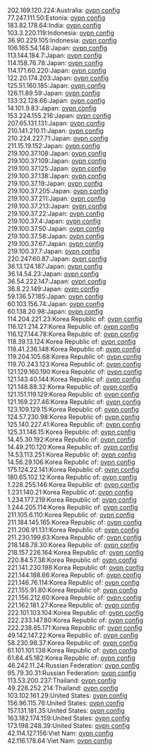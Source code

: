 202.169.120.224:Australia: [ovpn config](vpn/202_169_120_224.ovpn)  
77.247.111.50:Estonia: [ovpn config](vpn/77_247_111_50.ovpn)  
183.82.178.64:India: [ovpn config](vpn/183_82_178_64.ovpn)  
103.3.220.119:Indonesia: [ovpn config](vpn/103_3_220_119.ovpn)  
36.90.229.105:Indonesia: [ovpn config](vpn/36_90_229_105.ovpn)  
106.165.54.148:Japan: [ovpn config](vpn/106_165_54_148.ovpn)  
113.144.184.7:Japan: [ovpn config](vpn/113_144_184_7.ovpn)  
114.158.76.78:Japan: [ovpn config](vpn/114_158_76_78.ovpn)  
114.171.60.220:Japan: [ovpn config](vpn/114_171_60_220.ovpn)  
122.20.174.203:Japan: [ovpn config](vpn/122_20_174_203.ovpn)  
125.51.160.185:Japan: [ovpn config](vpn/125_51_160_185.ovpn)  
126.11.89.59:Japan: [ovpn config](vpn/126_11_89_59.ovpn)  
133.32.128.66:Japan: [ovpn config](vpn/133_32_128_66.ovpn)  
14.101.9.83:Japan: [ovpn config](vpn/14_101_9_83.ovpn)  
153.224.155.216:Japan: [ovpn config](vpn/153_224_155_216.ovpn)  
207.65.131.131:Japan: [ovpn config](vpn/207_65_131_131.ovpn)  
210.141.210.11:Japan: [ovpn config](vpn/210_141_210_11.ovpn)  
210.224.227.71:Japan: [ovpn config](vpn/210_224_227_71.ovpn)  
211.15.19.152:Japan: [ovpn config](vpn/211_15_19_152.ovpn)  
219.100.37.108:Japan: [ovpn config](vpn/219_100_37_108.ovpn)  
219.100.37.109:Japan: [ovpn config](vpn/219_100_37_109.ovpn)  
219.100.37.125:Japan: [ovpn config](vpn/219_100_37_125.ovpn)  
219.100.37.138:Japan: [ovpn config](vpn/219_100_37_138.ovpn)  
219.100.37.19:Japan: [ovpn config](vpn/219_100_37_19.ovpn)  
219.100.37.205:Japan: [ovpn config](vpn/219_100_37_205.ovpn)  
219.100.37.211:Japan: [ovpn config](vpn/219_100_37_211.ovpn)  
219.100.37.213:Japan: [ovpn config](vpn/219_100_37_213.ovpn)  
219.100.37.22:Japan: [ovpn config](vpn/219_100_37_22.ovpn)  
219.100.37.4:Japan: [ovpn config](vpn/219_100_37_4.ovpn)  
219.100.37.50:Japan: [ovpn config](vpn/219_100_37_50.ovpn)  
219.100.37.58:Japan: [ovpn config](vpn/219_100_37_58.ovpn)  
219.100.37.67:Japan: [ovpn config](vpn/219_100_37_67.ovpn)  
219.100.37.7:Japan: [ovpn config](vpn/219_100_37_7.ovpn)  
220.247.60.87:Japan: [ovpn config](vpn/220_247_60_87.ovpn)  
36.13.124.187:Japan: [ovpn config](vpn/36_13_124_187.ovpn)  
36.14.54.23:Japan: [ovpn config](vpn/36_14_54_23.ovpn)  
36.54.222.147:Japan: [ovpn config](vpn/36_54_222_147.ovpn)  
36.8.22.149:Japan: [ovpn config](vpn/36_8_22_149.ovpn)  
59.136.57.185:Japan: [ovpn config](vpn/59_136_57_185.ovpn)  
60.103.156.74:Japan: [ovpn config](vpn/60_103_156_74.ovpn)  
60.138.20.98:Japan: [ovpn config](vpn/60_138_20_98.ovpn)  
114.204.221.23:Korea Republic of: [ovpn config](vpn/114_204_221_23.ovpn)  
116.121.214.27:Korea Republic of: [ovpn config](vpn/116_121_214_27.ovpn)  
116.127.144.78:Korea Republic of: [ovpn config](vpn/116_127_144_78.ovpn)  
118.39.13.124:Korea Republic of: [ovpn config](vpn/118_39_13_124.ovpn)  
118.41.236.148:Korea Republic of: [ovpn config](vpn/118_41_236_148.ovpn)  
119.204.105.68:Korea Republic of: [ovpn config](vpn/119_204_105_68.ovpn)  
119.70.243.123:Korea Republic of: [ovpn config](vpn/119_70_243_123.ovpn)  
121.129.160.190:Korea Republic of: [ovpn config](vpn/121_129_160_190.ovpn)  
121.143.40.144:Korea Republic of: [ovpn config](vpn/121_143_40_144.ovpn)  
121.148.88.32:Korea Republic of: [ovpn config](vpn/121_148_88_32.ovpn)  
121.151.119.129:Korea Republic of: [ovpn config](vpn/121_151_119_129.ovpn)  
121.169.227.46:Korea Republic of: [ovpn config](vpn/121_169_227_46.ovpn)  
123.109.129.15:Korea Republic of: [ovpn config](vpn/123_109_129_15.ovpn)  
124.57.230.98:Korea Republic of: [ovpn config](vpn/124_57_230_98.ovpn)  
125.140.227.41:Korea Republic of: [ovpn config](vpn/125_140_227_41.ovpn)  
125.31.146.15:Korea Republic of: [ovpn config](vpn/125_31_146_15.ovpn)  
14.45.30.192:Korea Republic of: [ovpn config](vpn/14_45_30_192.ovpn)  
14.49.210.120:Korea Republic of: [ovpn config](vpn/14_49_210_120.ovpn)  
14.53.113.251:Korea Republic of: [ovpn config](vpn/14_53_113_251.ovpn)  
14.56.29.106:Korea Republic of: [ovpn config](vpn/14_56_29_106.ovpn)  
175.124.22.141:Korea Republic of: [ovpn config](vpn/175_124_22_141.ovpn)  
180.65.102.12:Korea Republic of: [ovpn config](vpn/180_65_102_12.ovpn)  
1.228.255.146:Korea Republic of: [ovpn config](vpn/1_228_255_146.ovpn)  
1.231.140.21:Korea Republic of: [ovpn config](vpn/1_231_140_21.ovpn)  
1.234.177.219:Korea Republic of: [ovpn config](vpn/1_234_177_219.ovpn)  
1.244.205.114:Korea Republic of: [ovpn config](vpn/1_244_205_114.ovpn)  
211.105.6.110:Korea Republic of: [ovpn config](vpn/211_105_6_110.ovpn)  
211.184.145.165:Korea Republic of: [ovpn config](vpn/211_184_145_165.ovpn)  
211.206.91.131:Korea Republic of: [ovpn config](vpn/211_206_91_131.ovpn)  
211.230.199.63:Korea Republic of: [ovpn config](vpn/211_230_199_63.ovpn)  
218.148.78.30:Korea Republic of: [ovpn config](vpn/218_148_78_30.ovpn)  
218.157.226.164:Korea Republic of: [ovpn config](vpn/218_157_226_164.ovpn)  
220.84.57.38:Korea Republic of: [ovpn config](vpn/220_84_57_38.ovpn)  
221.141.230.198:Korea Republic of: [ovpn config](vpn/221_141_230_198.ovpn)  
221.144.188.66:Korea Republic of: [ovpn config](vpn/221_144_188_66.ovpn)  
221.146.76.114:Korea Republic of: [ovpn config](vpn/221_146_76_114.ovpn)  
221.155.91.80:Korea Republic of: [ovpn config](vpn/221_155_91_80.ovpn)  
221.156.212.60:Korea Republic of: [ovpn config](vpn/221_156_212_60.ovpn)  
221.162.181.27:Korea Republic of: [ovpn config](vpn/221_162_181_27.ovpn)  
222.101.103.104:Korea Republic of: [ovpn config](vpn/222_101_103_104.ovpn)  
222.233.147.80:Korea Republic of: [ovpn config](vpn/222_233_147_80.ovpn)  
222.238.85.171:Korea Republic of: [ovpn config](vpn/222_238_85_171.ovpn)  
49.142.147.22:Korea Republic of: [ovpn config](vpn/49_142_147_22.ovpn)  
58.230.98.37:Korea Republic of: [ovpn config](vpn/58_230_98_37.ovpn)  
61.101.101.138:Korea Republic of: [ovpn config](vpn/61_101_101_138.ovpn)  
61.84.45.182:Korea Republic of: [ovpn config](vpn/61_84_45_182.ovpn)  
46.242.11.24:Russian Federation: [ovpn config](vpn/46_242_11_24.ovpn)  
95.79.30.31:Russian Federation: [ovpn config](vpn/95_79_30_31.ovpn)  
113.53.200.237:Thailand: [ovpn config](vpn/113_53_200_237.ovpn)  
49.228.252.214:Thailand: [ovpn config](vpn/49_228_252_214.ovpn)  
103.102.161.29:United States: [ovpn config](vpn/103_102_161_29.ovpn)  
156.96.115.76:United States: [ovpn config](vpn/156_96_115_76.ovpn)  
157.131.181.35:United States: [ovpn config](vpn/157_131_181_35.ovpn)  
163.182.174.159:United States: [ovpn config](vpn/163_182_174_159.ovpn)  
173.198.248.39:United States: [ovpn config](vpn/173_198_248_39.ovpn)  
42.114.127.156:Viet Nam: [ovpn config](vpn/42_114_127_156.ovpn)  
42.116.178.64:Viet Nam: [ovpn config](vpn/42_116_178_64.ovpn)  
